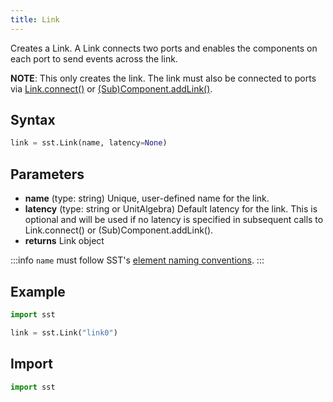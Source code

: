 ```yaml
---
title: Link
---
```


Creates a Link. A Link connects two ports and enables the components on each port to send events across the link.

**NOTE**: This only creates the link. The link must also be connected to ports via [Link.connect()](../link/connect.md) or [(Sub)Component.addLink()](../component/addLink.md).

## Syntax

```python
link = sst.Link(name, latency=None)
```

## Parameters
* **name** (type: string) Unique, user-defined name for the link. 
* **latency** (type: string or UnitAlgebra) Default latency for the link. This is optional and will be used if no latency is specified in subsequent calls to Link.connect() or (Sub)Component.addLink().
* **returns** Link object

:::info
`name` must follow SST's [element naming conventions](../../guides/dev/naming.md).
:::

## Example

```python
import sst

link = sst.Link("link0")
```

## Import
```python
import sst
```
